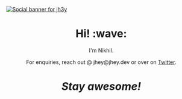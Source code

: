 [![Social banner for jh3y](https://github.com/jh3y/jh3y/raw/master/assets/header-banner--optimized.svg)](https://justnikhill.github.io/)
<h1 align='center'> Hi! :wave:</h1>
<p align='center'>
I'm Nikhil.
</p>
<p align='center'>For enquiries, reach out @ jhey@jhey.dev or over on <a href="https://twitter.com/jh3yy">Twitter</a>.</p>

<h1 align='center'><i>Stay awesome!</i></h1>
